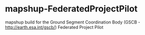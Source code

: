 mapshup-FederatedProjectPilot
=============================

mapshup build for the Ground Segment Coordination Body (GSCB - http://earth.esa.int/gscb/) Federated Project Pilot
